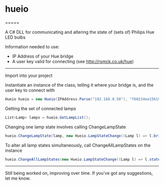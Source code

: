 # hueio
=====

A C# DLL for communicating and altering the state of (sets of) Philips Hue LED bulbs

Information needed to use:
- IP Address of your Hue bridge
- A user key valid for connecting (see http://rsmck.co.uk/hue)

---

Import into your project

Instantiate an instance of the class, telling it where your bridge is, and the user key to connect with
```csharp
Hueio hueio = new Hueio(IPAddress.Parse("192.168.0.50"), "f60234ee15619cad163eb5ceb688");
```

Getting the set of connected lamps
```csharp
List<Lamp> lamps = hueio.GetLampList();
```

Changing one lamp state involves calling ChangeLampState
```csharp
hueio.ChangeLampState(lamp, new Hueio.LampStateChange((Lamp l) => l.brightness = 100));
```

To alter all lamp states simultaneously, call ChangeAllLampStates on the instance
```csharp
hueio.ChangeAllLampStates(new Hueio.LampStateChange((Lamp l) => l.state = true));
```
---

Still being worked on, improving over time. If you've got any suggestions, let me know.
